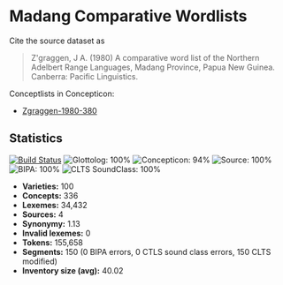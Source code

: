 # Madang Comparative Wordlists

Cite the source dataset as

> Z'graggen, J A. (1980) A comparative word list of the Northern Adelbert Range Languages, Madang Province, Papua New Guinea. Canberra: Pacific Linguistics.

Conceptlists in Concepticon:
- [Zgraggen-1980-380](http://concepticon.clld.org/contributions/Zgraggen-1980-380)

## Statistics


[![Build Status](https://travis-ci.org/lexibank/zgraggenmadang.svg?branch=master)](https://travis-ci.org/lexibank/zgraggenmadang)
![Glottolog: 100%](https://img.shields.io/badge/Glottolog-100%25-brightgreen.svg "Glottolog: 100%")
![Concepticon: 94%](https://img.shields.io/badge/Concepticon-94%25-green.svg "Concepticon: 94%")
![Source: 100%](https://img.shields.io/badge/Source-100%25-brightgreen.svg "Source: 100%")
![BIPA: 100%](https://img.shields.io/badge/BIPA-100%25-brightgreen.svg "BIPA: 100%")
![CLTS SoundClass: 100%](https://img.shields.io/badge/CLTS%20SoundClass-100%25-brightgreen.svg "CLTS SoundClass: 100%")

- **Varieties:** 100
- **Concepts:** 336
- **Lexemes:** 34,432
- **Sources:** 4
- **Synonymy:** 1.13
- **Invalid lexemes:** 0
- **Tokens:** 155,658
- **Segments:** 150 (0 BIPA errors, 0 CTLS sound class errors, 150 CLTS modified)
- **Inventory size (avg):** 40.02